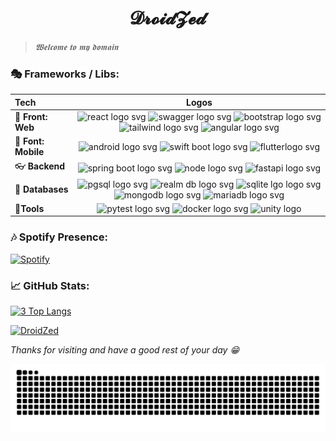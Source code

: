 
<div align="center">

# 𝓓𝓻𝓸𝓲𝓭𝓩𝓮𝓭

</div>

>*_𝖂𝖊𝖑𝖈𝖔𝖒𝖊 𝖙𝖔 𝖒𝖞 𝖉𝖔𝖒𝖆𝖎𝖓_*

### 🎭 Frameworks / Libs:

| Tech | Logos  |
|:--|:--:
|🎨 **Front: Web** | <img src="https://raw.githubusercontent.com/yurijserrano/Github-Profile-Readme-Logos/master/frameworks/react.svg" width="40" height="40" alt="react logo svg"/> <img src="https://user-images.githubusercontent.com/25181517/186711335-a3729606-5a78-4496-9a36-06efcc74f800.png" width="40" height="40" alt="swagger logo svg"/> <img src="https://user-images.githubusercontent.com/25181517/183898054-b3d693d4-dafb-4808-a509-bab54cf5de34.png" width="40" height="40" alt="bootstrap logo svg"/> <img src="https://user-images.githubusercontent.com/25181517/202896760-337261ed-ee92-4979-84c4-d4b829c7355d.png" width="40" height="40" alt="tailwind logo svg"/> <img src="https://raw.githubusercontent.com/yurijserrano/Github-Profile-Readme-Logos/master/frameworks/angular.svg" width="40" height="40" alt="angular logo svg" /> |
|📱 **Font: Mobile** | <img src="https://user-images.githubusercontent.com/25181517/117269608-b7dcfb80-ae58-11eb-8e66-6cc8753553f0.png" width="50" height="50" alt="android logo svg" />  <img src="https://user-images.githubusercontent.com/25181517/121406389-6267a300-c95e-11eb-8d67-f1e22afe8aea.png" width="50" height="50" alt="swift boot logo svg" /> <img src="https://user-images.githubusercontent.com/25181517/186150365-da1eccce-6201-487c-8649-45e9e99435fd.png" width="50" height="50" alt="flutterlogo svg" /> |
| 👓 **Backend** | <img src="https://raw.githubusercontent.com/yurijserrano/Github-Profile-Readme-Logos/master/frameworks/spring.svg" width="50" height="50" alt="spring boot logo svg" /> <img src="https://raw.githubusercontent.com/yurijserrano/Github-Profile-Readme-Logos/master/frameworks/nodejs.svg" width="60" height="60" alt="node logo svg" /> <img src="https://fastapi.tiangolo.com/img/logo-margin/logo-teal.png" width="160" height="60" alt="fastapi logo svg" />  |
| 💾 **Databases** | <img src="https://user-images.githubusercontent.com/25181517/117208740-bfb78400-adf5-11eb-97bb-09072b6bedfc.png" width="50" height="50" alt="pgsql logo svg"/> <img src="https://github.com/marwin1991/profile-technology-icons/assets/136815194/79868fa1-41b8-411f-bd00-cda9ba6723ca" width="40" height="40" alt="realm db logo svg" /> <img src="https://github.com/marwin1991/profile-technology-icons/assets/136815194/82df4543-236b-4e45-9604-5434e3faab17" width="40" height="40" alt="sqlite lgo logo svg" /> <img src="https://user-images.githubusercontent.com/25181517/182884177-d48a8579-2cd0-447a-b9a6-ffc7cb02560e.png" width="40" height="40" alt="mongodb logo svg" /> <img src="https://github.com/marwin1991/profile-technology-icons/assets/136815194/3c698a4f-84e4-4849-a900-476b14311634" width="40" height="40" alt="mariadb logo svg" />  |
| 🔨**Tools** | <img src="https://user-images.githubusercontent.com/25181517/184117132-9e89a93b-65fb-47c3-91e7-7d0f99e7c066.png" width="40" height="40" alt="pytest logo svg" /> <img src="https://user-images.githubusercontent.com/25181517/117207330-263ba280-adf4-11eb-9b97-0ac5b40bc3be.png" width="40" height="40" alt="docker logo svg"/> <img src="https://user-images.githubusercontent.com/25181517/193427941-9437dbbe-376f-40dc-9573-0ef5c02a26a7.png" width="40" height="40" alt="unity logo" />

<div style="display: block;">

### 🎶 Spotify Presence:

[![Spotify](https://novatorem-8vrkbcul1-droidzed.vercel.app/api/spotify)](https://open.spotify.com/user/9jib0d4osau56gxt26y8oca6h)

### 📈 GitHub Stats:

[![3 Top Langs](https://github-readme-stats-r8du3nvuw-droidzed.vercel.app/api/top-langs/?username=droidzed&theme=midnight-purple&langs_count=20&layout=compact&count_private=true)](https://github.com/anuraghazra/github-readme-stats)

[![DroidZed](https://github-readme-stats-r8du3nvuw-droidzed.vercel.app/api?username=droidzed&show_icons=true&bg_color=10,6e14aa,904e95&title_color=fff&text_color=fff&include_all_commits=true&custom_title=DroidZed&count_private=true)](https://github.com/anuraghazra/github-readme-stats)

<em> Thanks for visiting and have a good rest of your day 😁 </em>

<picture>
  <source media="(prefers-color-scheme: dark)" srcset="https://raw.githubusercontent.com/DroidZed/DroidZed/output/github-contribution-grid-snake-dark.svg" /> 
  <source media="(prefers-color-scheme: light)" srcset="https://raw.githubusercontent.com/DroidZed/DroidZed/output/github-contribution-grid-snake.svg" /> 
  <img alt="github-snake" src="https://raw.githubusercontent.com/DroidZed/DroidZed/output/github-contribution-grid-snake-dark.svg" /> 
</picture>
